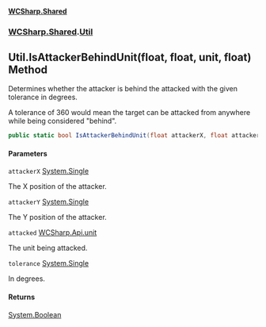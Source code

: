 #### [WCSharp.Shared](README.md 'README')
### [WCSharp.Shared](WCSharp.Shared.md 'WCSharp.Shared').[Util](WCSharp.Shared.Util.md 'WCSharp.Shared.Util')

## Util.IsAttackerBehindUnit(float, float, unit, float) Method

  
Determines whether the attacker is behind the attacked with the given tolerance in degrees.  
  
A tolerance of 360 would mean the target can be attacked from anywhere while being considered "behind".

```csharp
public static bool IsAttackerBehindUnit(float attackerX, float attackerY, WCSharp.Api.unit attacked, float tolerance);
```
#### Parameters

<a name='WCSharp.Shared.Util.IsAttackerBehindUnit(float,float,WCSharp.Api.unit,float).attackerX'></a>

`attackerX` [System.Single](https://docs.microsoft.com/en-us/dotnet/api/System.Single 'System.Single')

The X position of the attacker.

<a name='WCSharp.Shared.Util.IsAttackerBehindUnit(float,float,WCSharp.Api.unit,float).attackerY'></a>

`attackerY` [System.Single](https://docs.microsoft.com/en-us/dotnet/api/System.Single 'System.Single')

The Y position of the attacker.

<a name='WCSharp.Shared.Util.IsAttackerBehindUnit(float,float,WCSharp.Api.unit,float).attacked'></a>

`attacked` [WCSharp.Api.unit](https://docs.microsoft.com/en-us/dotnet/api/WCSharp.Api.unit 'WCSharp.Api.unit')

The unit being attacked.

<a name='WCSharp.Shared.Util.IsAttackerBehindUnit(float,float,WCSharp.Api.unit,float).tolerance'></a>

`tolerance` [System.Single](https://docs.microsoft.com/en-us/dotnet/api/System.Single 'System.Single')

In degrees.

#### Returns
[System.Boolean](https://docs.microsoft.com/en-us/dotnet/api/System.Boolean 'System.Boolean')